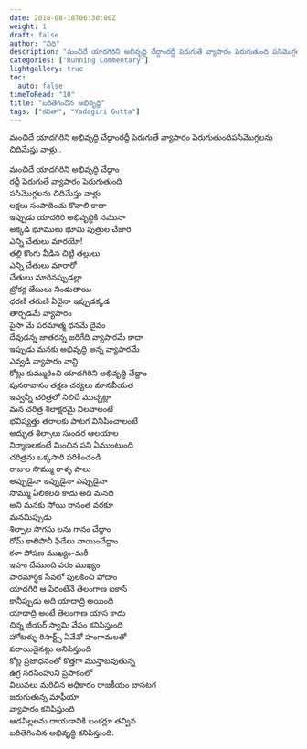 ```yaml
---
date: 2018-08-18T06:30:00Z
weight: 1
draft: false
author: "నిధి"
description: "మంచిదే యాదగిరిని అభివృద్ధి చేద్దాంరద్దీ పెరుగుతే వ్యాపారం పెరుగుతుంది పసిమొగ్గలను చిదిమేస్తు వాళ్లు..."
categories: ["Running Commentary"]
lightgallery: true
toc:
  auto: false
timeToRead: "10"
title: "బరితెగించిన అభివృద్ధి"
tags: ["కవితా", "Yadagiri Gutta"]
---
```


మంచిదే యాదగిరిని అభివృద్ధి చేద్దాంరద్దీ పెరుగుతే వ్యాపారం పెరుగుతుందిపసిమొగ్గలను చిదిమేస్తు వాళ్లు.. <!--more-->

మంచిదే యాదగిరిని అభివృద్ధి చేద్దాం  
రద్దీ పెరుగుతే వ్యాపారం పెరుగుతుంది  
పసిమొగ్గలను చిదిమేస్తు వాళ్లు  
లక్షలు సంపాదించు కొవాలి కాదా  
ఇప్పుడు యాదగిరి అభివృద్ధికి నమునా  
అక్కడి భూములు భూమి పుత్రుల చేజారి  
ఎన్ని చేతులు మారయో!  
తల్లి కొంగు వీడిన చిట్టి తల్లులు  
ఎన్ని చేతులు మారారో  
చేతులు మారినప్పుడల్లా  
బ్రోకర్ల జేబులు నిండుతాయి  
ధరణి తరుణి ఏదైనా ఇప్పుడక్కడ  
తార్చడమే వ్యాపారం  
పైసా మే పరమాత్మ ధనమే దైవం  
దేవుడన్న జాతరన్న జరిగేది వ్యాపారమే కాదా  
ఇప్పుడు మనకు అభివృద్ధి అన్న వ్యాపారమే  
ఎవ్వడి వ్యాపారం వాన్ది  
కోట్లు కుమ్మురించి యాదగిరిని అభివృద్ధి చేద్దాం  
పునరావాసం తక్షణ చర్యలు మానవీయత  
ఇవ్వన్నీ చరిత్రలో నిలిచే ముచ్చట్లా  
మన చరిత్ర శిలాక్షరమై నిలవాలంటే  
భవిష్యత్తు తరాలకు పాటగ వినిపించాలంటే  
అద్భుత శిల్పాలు సుందర ఆలయాల  
నిర్మాణలకంటే మించిన పని ఏముంటుంది  
చరిత్రను ఒక్కసారి పరికించండి  
రాజుల సొమ్ము రాళ్ళ పాలు  
అప్పుడైనా ఇప్పుడైనా ఎప్పుడైనా  
సొమ్ము ఏలికలది కాదు అది మనది  
అని మనకు సోయి రానంత వరకూ  
మనమిప్పుడు  
శిల్పాల సొగసు లను గానం చేద్దాం  
రోమ్ కాలిపొనీ ఫిడేలు వాయించేద్దాం  
కళా పోషణ ముఖ్యం-మరీ  
ఇహం దేముంది పరం ముఖ్యం  
పారమార్థిక సేవలో పులకించి పోదాం  
యాదగిరి ఆ పేరంటేనే తెలంగాణ ఐకాన్  
కానీప్పుడు అది యాదాద్రి అయింది  
యాదాద్రి అంటే తెలంగాణ యాస కాదు  
చిన్న జీయర్ స్వామి వేషం కనిపిస్తుంది  
హోటళ్ళు రిసార్ట్స్ ఏవేవో హంగామలతో  
పరాయిదైనట్లు అనిపిస్తుంది  
కోట్ల ప్రజాధనంతో కొత్తగా ముస్తాబవుతున్న  
ఉగ్ర నరసింహుని ప్రపాకంలో  
విలువలు మరిచిన అధికారం రాజకీయం బాసటగ  
జరుగుతున్న మాఫీయా  
వ్యాపారం కనిపిస్తుంది  
ఆడపిల్లలను దాయడానికి బంకర్లూ తవ్విన  
బరితెగించిన అభివృద్ధి కనిపిస్తుంది.
